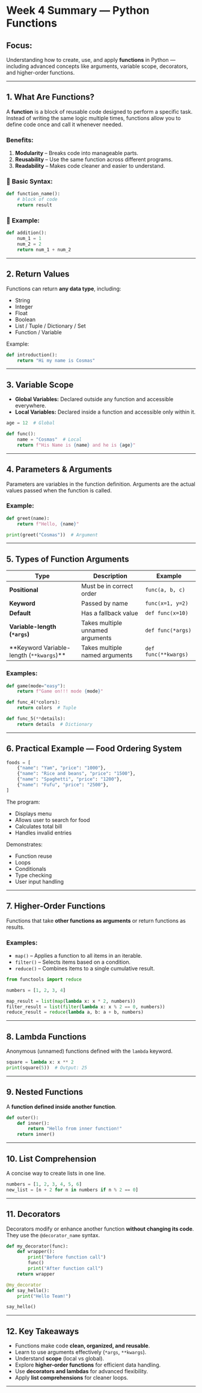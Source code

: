 # **Week 4 Summary — Python Functions**

## **Focus:**

Understanding how to create, use, and apply **functions** in Python — including advanced concepts like arguments, variable scope, decorators, and higher-order functions.

---

## **1. What Are Functions?**

A **function** is a block of reusable code designed to perform a specific task.
Instead of writing the same logic multiple times, functions allow you to define code once and call it whenever needed.

### **Benefits:**

1. **Modularity** – Breaks code into manageable parts.
2. **Reusability** – Use the same function across different programs.
3. **Readability** – Makes code cleaner and easier to understand.

### 🔹 **Basic Syntax:**

```python
def function_name():
    # block of code
    return result
```

### 🔹 **Example:**

```python
def addition():
    num_1 = 1
    num_2 = 2
    return num_1 + num_2
```

---

## **2. Return Values**

Functions can return **any data type**, including:

- String
- Integer
- Float
- Boolean
- List / Tuple / Dictionary / Set
- Function / Variable

Example:

```python
def introduction():
    return "Hi my name is Cosmas"
```

---

## **3. Variable Scope**

- **Global Variables:** Declared outside any function and accessible everywhere.
- **Local Variables:** Declared inside a function and accessible only within it.

```python
age = 12  # Global

def func():
    name = "Cosmas"  # Local
    return f"His Name is {name} and he is {age}"
```

---

## **4. Parameters & Arguments**

Parameters are variables in the function definition.
Arguments are the actual values passed when the function is called.

### Example:

```python
def greet(name):
    return f"Hello, {name}"

print(greet("Cosmas"))  # Argument
```

---

## **5. Types of Function Arguments**

| Type                                       | Description                      | Example              |
| ------------------------------------------ | -------------------------------- | -------------------- |
| **Positional**                             | Must be in correct order         | `func(a, b, c)`      |
| **Keyword**                                | Passed by name                   | `func(x=1, y=2)`     |
| **Default**                                | Has a fallback value             | `def func(x=10)`     |
| **Variable-length (`*args`)**              | Takes multiple unnamed arguments | `def func(*args)`    |
| **Keyword Variable-length (`**kwargs`)\*\* | Takes multiple named arguments   | `def func(**kwargs)` |

### Examples:

```python
def game(mode="easy"):
    return f"Game on!!! mode {mode}"

def func_4(*colors):
    return colors  # Tuple

def func_5(**details):
    return details  # Dictionary
```

---

## **6. Practical Example — Food Ordering System**

```python
foods = [
    {"name": "Yam", "price": "1000"},
    {"name": "Rice and beans", "price": "1500"},
    {"name": "Spaghetti", "price": "1200"},
    {"name": "Fufu", "price": "2500"},
]
```

The program:

- Displays menu
- Allows user to search for food
- Calculates total bill
- Handles invalid entries

Demonstrates:

- Function reuse
- Loops
- Conditionals
- Type checking
- User input handling

---

## **7. Higher-Order Functions**

Functions that take **other functions as arguments** or return functions as results.

### Examples:

- `map()` – Applies a function to all items in an iterable.
- `filter()` – Selects items based on a condition.
- `reduce()` – Combines items to a single cumulative result.

```python
from functools import reduce

numbers = [1, 2, 3, 4]

map_result = list(map(lambda x: x * 2, numbers))
filter_result = list(filter(lambda x: x % 2 == 0, numbers))
reduce_result = reduce(lambda a, b: a + b, numbers)
```

---

## **8. Lambda Functions**

Anonymous (unnamed) functions defined with the `lambda` keyword.

```python
square = lambda x: x ** 2
print(square(5))  # Output: 25
```

---

## **9. Nested Functions**

A **function defined inside another function**.

```python
def outer():
    def inner():
        return "Hello from inner function!"
    return inner()
```

---

## **10. List Comprehension**

A concise way to create lists in one line.

```python
numbers = [1, 2, 3, 4, 5, 6]
new_list = [n + 2 for n in numbers if n % 2 == 0]
```

---

## **11. Decorators**

Decorators modify or enhance another function **without changing its code**.
They use the `@decorator_name` syntax.

```python
def my_decorator(func):
    def wrapper():
        print("Before function call")
        func()
        print("After function call")
    return wrapper

@my_decorator
def say_hello():
    print("Hello Team!")

say_hello()
```

---

## **12. Key Takeaways**

- Functions make code **clean, organized, and reusable**.
- Learn to use arguments effectively (`*args`, `**kwargs`).
- Understand **scope** (local vs global).
- Explore **higher-order functions** for efficient data handling.
- Use **decorators and lambdas** for advanced flexibility.
- Apply **list comprehensions** for cleaner loops.

---

